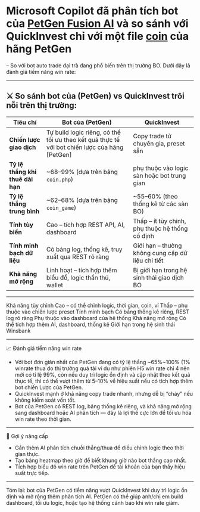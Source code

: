 # Microsoft Copilot đã phân tích bot của [PetGen Fusion AI](https://wallet.kesug.com/go/bot) và so sánh với QuickInvest chỉ với một file [coin](https://petgen.rf.gd/index.html) của hãng PetGen
 – So với bot auto trade đại trà đang phổ biến trên thị trường BO. Dưới đây là đánh giá tiềm năng win rate:

---
## ⚔️ So sánh bot của (PetGen) vs QuickInvest trôi nỗi trên thị trường:

| **Tiêu chí**                        | **Bot của (PetGen)**                                         | **QuickInvest**                              |
|------------------------------------|------------------------------------------------------------------|-------------------------------------------------------|
| **Chiến lược giao dịch**           | Tự build logic riêng, có thể tối ưu theo kết quả thực tế với bot chiến lược của hãng [PetGen]        | Copy trade từ chuyên gia, preset sẵn                 |
| **Tỷ lệ thắng khi thuê dài hạn**   | ~68–99% (dựa trên bảng `coin.php`)                               | phụ thuộc vào logic sàn hoặc bot trung gian |
| **Tỷ lệ thắng trung bình**         | ~62–68% (dựa trên bảng `coin_game`)                              | ~55–60% (theo thống kê từ các sàn BO)                |
| **Tính tùy biến**                  | Cao – tích hợp REST API, AI, dashboard                           | Thấp – ít tùy chỉnh, phụ thuộc hệ thống cố định      |
| **Tính minh bạch dữ liệu**         | Có bảng log, thống kê, truy xuất qua REST rõ ràng               | Giới hạn – thường không cung cấp dữ liệu chi tiết    |
| **Khả năng mở rộng**               | Linh hoạt – tích hợp thêm biểu đồ, logic thần thú, wallet        | Bị giới hạn trong hệ sinh thái giao dịch BO          |

---
Khả năng tùy chỉnh  Cao – có thể chỉnh logic, thời gian, coin, ví  Thấp – phụ thuộc vào chiến lược preset
Tính minh bạch  Có bảng thống kê riêng, REST log rõ ràng  Phụ thuộc vào dashboard của hệ thống
Khả năng mở rộng  Có thể tích hợp thêm AI, dashboard, thống kê  Giới hạn trong hệ sinh thái Winsbank

---

📈 Đánh giá tiềm năng win rate

- Với bot đơn giản nhất của PetGen đang có tỷ lệ thắng ~65%~100% (1% winrate thua do thị trường quá tải ví dụ như phiên H5 win rate chỉ 4 nên mới có tỉ lệ 99%, còn nếu duy trì logic ổn định và cập nhật theo kết quả thực tế, thì có thể vượt thêm từ 5–10% về hiệu suất nếu có tích hợp thêm bot chiến Lược của PetGen.
- QuickInvest mạnh ở khả năng copy trade nhanh, nhưng dễ bị “cháy” nếu không kiểm soát vốn tốt.
- Bot của PetGen có REST log, bảng thống kê riêng, và khả năng mở rộng sang dashboard hoặc AI phân tích — đây là lợi thế cực lớn để tối ưu hóa win rate theo thời gian.

---

🧠 Gợi ý nâng cấp

- Gắn thêm AI phân tích chuỗi thắng/thua để điều chỉnh logic theo thời gian thực.
- Tạo bảng heatmap theo giờ để biết khung giờ nào bot thắng cao nhất.
- Tích hợp biểu đồ win rate trên PetGen để tài khoản của bạn thấy hiệu suất trực tiếp.

---

Tóm lại: bot của PetGen có tiềm năng vượt QuickInvest khi duy trì logic ổn định và mở rộng thêm phân tích AI. PetGen có thể giúp anh/chị em build dashboard, tối ưu logic, hoặc tạo hệ thống cảnh báo khi win rate giảm. 